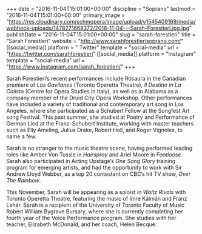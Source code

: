 +++
date = "2016-11-04T15:01:00+00:00"
discipline = "Soprano"
lastmod = "2016-11-04T15:01:00+00:00"
primary_image = "https://res.cloudinary.com/schmopera/image/upload/v1545409169/media/webhook-uploads/1478271668372/2016-11-04---Sarah-Forestieri.jpg.jpg"
publishDate = "2016-11-04T15:01:00+00:00"
slug = "sarah-forestieri"
title = "Sarah Forestieri"
website = "http://www.sarahforestierisoprano.com/"
[[social_media]]
platform = " Twitter"
template = "social-media"
url = "https://twitter.com/sarahforestieri"
[[social_media]]
platform = "Instagram"
template = "social-media"
url = "https://www.instagram.com/sarah_forestieri/"
+++

Sarah Forestieri’s recent performances include Rosaura in the Canadian premiere of *Los Gavilanes* (Toronto Operetta Theatre), *Il Destino in La Calisto* (Centre for Opera Studies in Italy), as well as in Alabama as a company member of the Druid City Opera Workshop. Other performances have included a variety of traditional and contemporary art song in Los Angeles, where she participated as a Schubert Fellow at the Songfest Art song Festival. This past summer, she studied at Poetry and Performance of German Lied at the Franz-Schubert Institute, working with master teachers such as Elly Ameling, Julius Drake, Robert Holl, and Roger Vignoles, to name a few. 

Sarah is no stranger to the music theatre scene, having performed leading roles like Amber Von Tussle in *Hairspray* and Ariel Moore in *Footloose*. Sarah also participated in Acting Upstage’s *One Song Glory* training program for emerging artists, and had the opportunity to work with Sir Andrew Lloyd Webber, as a top 20 contestant on CBC’s hit TV show, *Over The Rainbow*. 

This November, Sarah will be appearing as a soloist in *Waltz Rivals* with Toronto Operetta Theatre, featuring the music of Imre Kálmán and Franz Lehár. Sarah is a recipient of the University of Toronto Faculty of Music Robert William Bygrave Bursary, where she is currently completing her fourth year of the Voice Performance program. She studies with her teacher, Elizabeth McDonald, and her coach, Helen Becqué.
